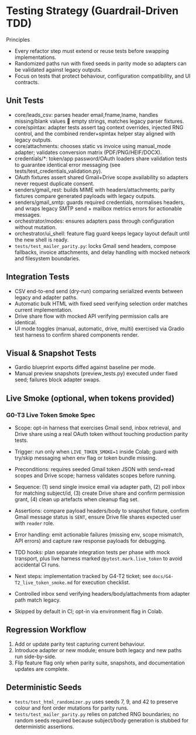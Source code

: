 # Testing Strategy (Guardrail-Driven TDD)

Principles
- Every refactor step must extend or reuse tests before swapping implementations.
- Randomized paths run with fixed seeds in parity mode so adapters can be validated against legacy outputs.
- Focus on tests that protect behaviour, configuration compatibility, and UI contracts.

## Unit Tests

- core/leads_csv: parses header email,fname,lname, handles missing/blank values  empty strings, matches legacy parser fixtures.
- core/spintax: adapter tests assert tag context overrides, injected RNG control, and the combined render+spintax helper stay aligned with legacy outputs.
- core/attachments: chooses static vs invoice using manual_mode adapter; validates conversion matrix (PDF/PNG/HEIF/DOCX).
- credentials/*: token/app password/OAuth loaders share validation tests to guarantee identical error messaging (see tests/test_credentials_validation.py).
- OAuth fixtures assert shared Gmail+Drive scope availability so adapters never request duplicate consent.
- senders/gmail_rest: builds MIME with headers/attachments; parity fixtures compare generated payloads with legacy outputs.
- senders/gmail_smtp: guards required credentials, normalises headers, and wraps legacy SMTP send + mailbox metrics errors for actionable messages.
- orchestrator/modes: ensures adapters pass through configuration without mutation.
- orchestrator/ui_shell: feature flag guard keeps legacy layout default until the new shell is ready.
- `tests/test_mailer_parity.py`: locks Gmail send headers, compose fallbacks, invoice attachments, and delay handling with mocked network and filesystem boundaries.

## Integration Tests

- CSV end-to-end send (dry-run) comparing serialized events between legacy and adapter paths.
- Automatic bulk HTML with fixed seed verifying selection order matches current implementation.
- Drive share flow with mocked API verifying permission calls are identical.
- UI mode toggles (manual, automatic, drive, multi) exercised via Gradio test harness to confirm shared components render.

## Visual & Snapshot Tests

- Gardio blueprint exports diffed against baseline per mode.
- Manual preview snapshots (preview_tests.py) executed under fixed seed; failures block adapter swaps.

## Live Smoke (optional, when tokens provided)

### G0-T3 Live Token Smoke Spec

- Scope: opt-in harness that exercises Gmail send, inbox retrieval, and Drive share using a real OAuth token without touching production parity tests.
- Trigger: run only when `LIVE_TOKEN_SMOKE=1` inside Colab; guard with try/skip messaging when env flag or token bundle missing.
- Preconditions: requires seeded Gmail token JSON with send+read scopes and Drive scope; harness validates scopes before running.
- Sequence: (1) send single invoice email via adapter path, (2) poll inbox for matching subject/id, (3) create Drive share and confirm permission grant, (4) clean up artefacts when cleanup flag set.
- Assertions: compare payload headers/body to snapshot fixture, confirm Gmail message status is `SENT`, ensure Drive file shares expected user with `reader` role.
- Error handling: emit actionable failures (missing env, scope mismatch, API errors) and capture raw response payloads for debugging.
- TDD hooks: plan separate integration tests per phase with mock transport, plus live harness marked `@pytest.mark.live_token` to avoid accidental CI runs.
- Next steps: implementation tracked by G4-T2 ticket; see `docs/G4-T2_live_token_smoke.md` for execution checklist.


- Controlled inbox send verifying headers/body/attachments from adapter path match legacy.
- Skipped by default in CI; opt-in via environment flag in Colab.

## Regression Workflow

1. Add or update parity test capturing current behaviour.
2. Introduce adapter or new module; ensure both legacy and new paths run side-by-side.
3. Flip feature flag only when parity suite, snapshots, and documentation updates are complete.

## Deterministic Seeds

- `tests/test_html_randomizer.py` uses seeds 7, 9, and 42 to preserve colour and font order mutations for parity runs.
- `tests/test_mailer_parity.py` relies on patched RNG boundaries; no random seeds required because subject/body generation is stubbed for deterministic assertions.

